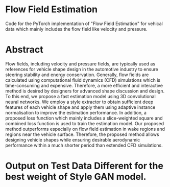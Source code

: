 # Flow Field Estimation 

Code for the PyTorch implementation of "Flow Field Estimation" for vehical data which mainly includes the flow field like velocity and pressure.

# Abstract

Flow fields, including velocity and pressure fields, are typically used as references for
vehicle shape design in the automotive industry to ensure steering stability and energy
conservation. Generally, flow fields are calculated using computational fluid dynamics
(CFD) simulations which is time-consuming and expensive. Therefore, a more efficient
and interactive method is desired by designers for advanced shape discussion and design.
To this end, we propose a fast estimation model using 3D convolutional neural networks.
We employ a style extractor to obtain sufficient deep features of each vehicle shape and
apply them using adaptive instance normalisation to improve the estimation performance.
In addition, a proposed loss function which mainly includes a slice-weighted square and combined loss function is used to train the estimation model. Our proposed method outperforms especially on flow field estimation in wake regions and regions near the vehicle surface. Therefore, the proposed method allows designing vehicle shapes while ensuring desirable aerodynamic performance within a much shorter period than extended CFD simulations.

# Output on Test Data Different for the best weight of Style GAN model.

